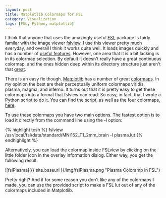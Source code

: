 ```yaml
---
layout: post
title: Matplotlib Colormaps for FSL
category: Visualization
tags: [FSL, Python, matplotlib]
---
```


I think that anyone that uses the amazingly useful [FSL](https://fsl.fmrib.ox.ac.uk/fsl/fslwiki) package is fairly familar with the image viewer [fslview](https://fsl.fmrib.ox.ac.uk/fsl/fslwiki/FslView). I use this viewer pretty much everyday, and overall I think it works quite well. It loads images quickly and has a number of [useful features](https://fsl.fmrib.ox.ac.uk/fsl/fslwiki/FslView/UserGuide). However, one area that it is a bit lacking is in its colormap selection. By default it doesn't really have a great continuous colormap, and the ones hidden deep within its directory structure just aren't that [great]([http://ieeexplore.ieee.org/document/4118486/). 

There is an easy fix though. [Matplotlib](http://matplotlib.org/) has a number of great [colormaps](http://matplotlib.org/examples/color/colormaps_reference.html). In my opinion the best are their perceptually uniform colormaps viridis, plasma, magma, and inferno. It turns out that it is pretty easy to get these colormaps into a format that fslview can read. So easy, in fact, that I wrote a Python script to do it. You can find the script, as well as the four colormaps, [here](https://github.com/tblazey/fslViridis).

To use these colormaps you have two main options. The fastest option is to load it directly from the command line using the -l option:

{% highlight tcsh %}
fslview /usr/local/fsl/data/standard/MNI152_T1_2mm_brain -l plasma.lut
{% endhighlight %}

Alternatively, you can load the colormap inside FSLview by clicking on the little folder icon in the overlay information dialog. Either way, you get the following result:

![fslPlasma]({{ site.baseurl }}/img/fslPlasma.png "Plasma Coloramp in FSL")

Pretty right? And if for some reason you don't like any of the colormaps I made, you can use the provided script to make a FSL lut out of any of the colormaps included in Matplotlib.  
